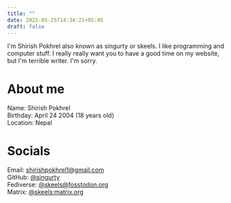 ```yaml
---
title: ""
date: 2022-05-25T14:34:21+05:45
draft: false
---
```


I'm Shirish Pokhrel also known as singurty or skeels. I like programming and computer stuff. I really really want you to have a good time on my website, but I'm terrible writer. I'm sorry.

# About me
Name: Shirish Pokhrel  
Birthday: April 24 2004 (18 years old)  
Location: Nepal

# Socials
Email: shirishpokhrel1@gmail.com  
GitHub: [@singurty](https://github.com/singurty)  
Fediverse: [@skeels@fosstodon.org](https://fosstodon.org/@skeels)  
Matrix: [@skeels:matrix.org](https://matrix.to/#/@skeels:matrix.org)
